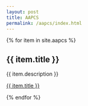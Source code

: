 ```yaml
---
layout: post
title: AAPCS
permalink: /aapcs/index.html
---
```

{% for item in site.aapcs %}
  <h2>{{ item.title }}</h2>
  <p>{{ item.description }}</p>
  <p><a href="{{ item.url }}">{{ item.title }}</a></p>
{% endfor %}
